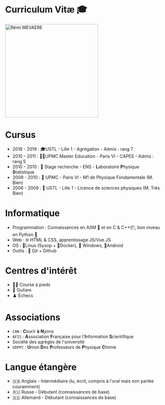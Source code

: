 # Curriculum Vitæ 🎓

<img src="../_static/_medias/about/portrait.png" alt="Rémi MEVAERE" width="300px">

# **Cursus**
- 2018 - 2019 : 🎓USTL - Lille 1 - Agrégation - Admis : rang 7
- 2010 - 2011 : 👨‍🏫UPMC Master Education - Paris VI - CAPES - Admis : rang 5 
- 2010 - 2010 : 🔬 Stage recherche - ENS - **L**aboratoire **P**hysique **S**tatistique
- 2009 - 2010 : 🌌 UPMC - Paris VI - M1 de Physique Fondamentale (M. Bien)
- 2006 - 2009 : 🔭 USTL - Lille 1 - Licence de sciences physiques (M. Très Bien)
# **Informatique** 
- Programmation : Connaissances en ASM 🧮 et en C & C++📦, bon niveau en Python 🐍
- Web : 🌐 HTML & CSS, apprentissage JS/Vue.JS
- OS : 🐧Linux (Sysop + 🐳Docker), 💠 Windows, 📱Android
- Outils : 🐙 Git + Github
# **Centres d'intérêt**
- 🏃‍♂ Course à pieds
- 🎸 Guitare
- ♟️ Échecs
# **Associations**
- `CAN` : **C**ourir **à** **N**yons
- `AFIS` : **A**ssociation **F**rançaise pour l'**I**nformation **S**cientifique
- Société des agrégés de l'université
- `UDPPC` : **U**nion **D**es **P**rofesseurs de **P**hysique **C**himie
# **Langue étangère**
- 🇬🇧 Anglais - Intermédiaire (lu, écrit, compris à l'oral mais non parlée couramment)
- 🇷🇺 Russe - Débutant (connaissances de base)
- 🇩🇪 Allemand - Débutant (connaissances de base)